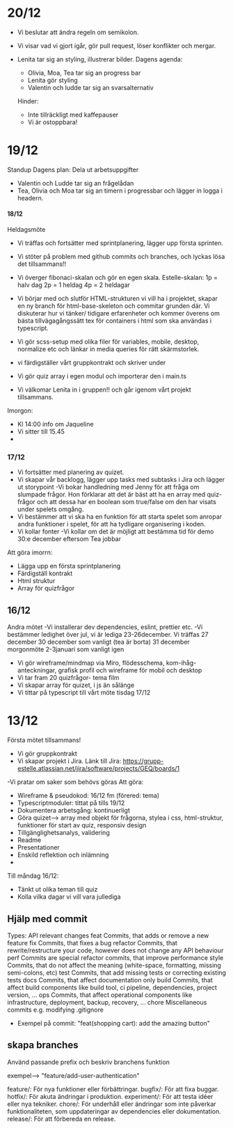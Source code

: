 # 20/12
- Vi beslutar att ändra regeln om semikolon.
- Vi visar vad vi gjort igår, gör pull request, löser konflikter och mergar.
- Lenita tar sig an styling, illustrerar bilder.
Dagens agenda:
  - Olivia, Moa, Tea tar sig an progress bar
  - Lenita gör styling
  - Valentin och ludde tar sig an svarsalternativ

  Hinder:
  - Inte tillräckligt med kaffepauser
  - Vi är ostoppbara!

# 19/12
Standup 
Dagens plan: Dela ut arbetsuppgifter
- Valentin och Ludde tar sig an frågelådan
- Tea, Olivia och Moa tar sig an timern i progressbar och lägger in logga i headern.


#### 18/12
Heldagsmöte
- Vi träffas och fortsätter med sprintplanering, lägger upp första sprinten. 

- Vi stöter på problem med github commits och branches, och lyckas lösa det tillsammans!!

- Vi överger fibonaci-skalan och gör en egen skala. Estelle-skalan:
1p = halv dag
2p = 1 heldag
4p = 2 heldagar

- Vi börjar med och slutför HTML-strukturen  vi vill ha i projektet, skapar en ny branch för html-base-skeleton och commitar grunden där. Vi diskuterar hur vi tänker/ tidigare erfarenheter och kommer överens om bästa tillvägagångssätt tex för containers i html som ska användas i typescript. 

- Vi gör scss-setup med olika filer för variables, mobile, desktop, normalize etc och länkar in media queries för rätt skärmstorlek. 

- vi färdigställer vårt gruppkontrakt och skriver under 

- Vi gör quiz array i egen modul och importerar den i main.ts 

- Vi välkomar Lenita in i gruppen!! och går igenom vårt projekt tillsammans. 

Imorgon:
- Kl 14:00 info om Jaqueline
- Vi sitter till 15.45 
- 

### 17/12
- Vi fortsätter med planering av quizet.
- Vi skapar vår backlogg, lägger upp tasks med subtasks i Jira och lägger ut storypoint
-Vi bokar handledning med Jenny för att fråga om slumpade frågor. Hon förklarar att det är bäst att ha en array med quiz-frågor och att dessa har en boolean som true/false om den har visats under spelets omgång.
- Vi bestämmer att vi ska ha en funktion för att starta spelet som anropar andra funktioner i spelet, för att ha tydligare organisering i koden. 
- Vi kollar fonter
-Vi kollar om det är möjligt att bestämma tid för demo 30:e december eftersom Tea jobbar

Att göra imorrn: 
- Lägga upp en första sprintplanering
- Färdigställ kontrakt
- Html struktur
- Array för quizfrågor

## 16/12
Andra mötet
-Vi installerar dev dependencies, eslint, prettier etc.
-Vi bestämmer ledighet över jul, vi är lediga 23-26december. Vi träffas 27 december
30 december som vanligt (tea är borta)
31 december morgonmöte 
2-3januari som vanligt igen

- Vi gör wireframe/mindmap via Miro, flödesschema, kom-ihåg-anteckningar, grafisk profil och wireframe för mobil och desktop
- Vi tar fram 20 quizfrågor- tema film
- Vi skapar array för quizet, i js än sålänge
- Vi tittar på typescript till vårt möte tisdag 17/12

# 13/12

Första mötet tillsammans!

- Vi gör gruppkontrakt
- Vi skapar projekt i Jira.
  Länk till Jira: https://grupp-estelle.atlassian.net/jira/software/projects/GEQ/boards/1

-Vi pratar om saker som behövs göras
Att göra:

- Wireframe & pseudokod: 16/12 fm (förered: tema)
- Typescriptmoduler: tittat på tills 19/12
- Dokumentera arbetsgång: kontinuerligt
- Göra quizet--> array med objekt för frågorna, stylea i css, html-struktur, funktioner för start av quiz, responsiv design
- Tillgänglighetsanalys, validering
- Readme
- Presentationer
- Enskild reflektion och inlämning
-

Till måndag 16/12:

- Tänkt ut olika teman till quiz
- Kolla vilka dagar vi vill vara jullediga

## Hjälp med commit

Types:
API relevant changes
feat Commits, that adds or remove a new feature
fix Commits, that fixes a bug
refactor Commits, that rewrite/restructure your code, however does not change any API behaviour
perf Commits are special refactor commits, that improve performance
style Commits, that do not affect the meaning (white-space, formatting, missing semi-colons, etc)
test Commits, that add missing tests or correcting existing tests
docs Commits, that affect documentation only
build Commits, that affect build components like build tool, ci pipeline, dependencies, project version, ...
ops Commits, that affect operational components like infrastructure, deployment, backup, recovery, ...
chore Miscellaneous commits e.g. modifying .gitignore

- Exempel på commit: "feat(shopping cart): add the amazing button"

## skapa branches

Använd passande prefix och beskriv branchens funktion

exempel--> "feature/add-user-authentication"

feature/: För nya funktioner eller förbättringar.
bugfix/: För att fixa buggar.
hotfix/: För akuta ändringar i produktion.
experiment/: För att testa idéer eller nya tekniker.
chore/: För underhåll eller ändringar som inte påverkar funktionaliteten, som uppdateringar av dependencies eller dokumentation.
release/: För att förbereda en release.
